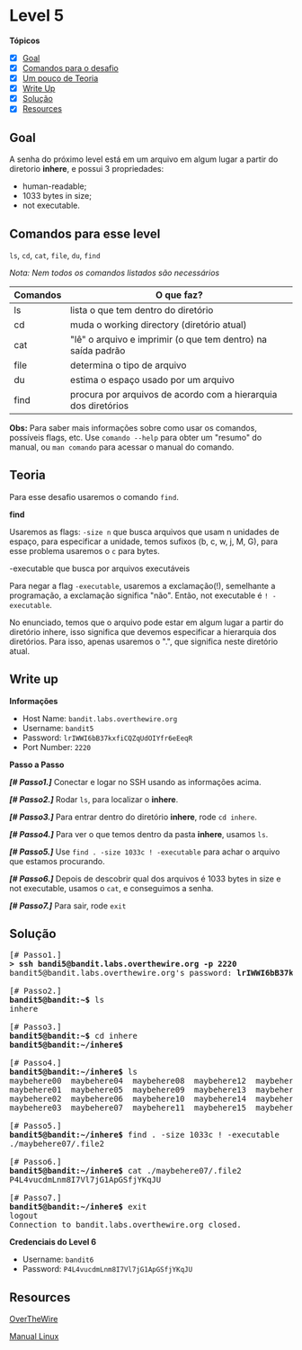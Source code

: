 # Level 5
**Tópicos**

- [X] [Goal](#goal)
- [X] [Comandos para o desafio](#comandos-para-esse-level)
- [X] [Um pouco de Teoria](#teoria)
- [X] [Write Up](#write-up)
- [X] [Solução](#solução)
- [X] [Resources](#resources)

## Goal
A senha do próximo level está em um arquivo em algum lugar a partir do diretorio **inhere**, e possui 3 propriedades: 
- human-readable;
- 1033 bytes in size;
- not executable.

## Comandos para esse level
`ls`, `cd`, `cat`, `file`, `du`, `find`

*Nota: Nem todos os comandos listados são necessários*

 Comandos |                             O que faz?
 ---------|--------
 ls       |lista o que tem dentro do diretório
 cd       |muda o working directory (diretório atual)
 cat      |"lê" o arquivo e imprimir (o que tem dentro) na saída padrão
 file     |determina o tipo de arquivo
 du       |estima o espaço usado por um arquivo
 find     |procura por arquivos de acordo com a hierarquia dos diretórios
 
 **Obs:** Para saber mais informações sobre como usar os comandos, possíveis flags, etc. Use `comando --help` para obter um "resumo" do manual, ou `man comando` para acessar o manual do comando.

## Teoria

Para esse desafio usaremos o comando `find`.

**find**

Usaremos as flags:
`-size n` que busca arquivos que usam n unidades de espaço, para especificar a unidade, temos sufixos (b, c, w, j, M, G), para esse problema usaremos o `c` para bytes.

-executable que busca por arquivos executáveis

Para negar a flag `-executable`, usaremos a exclamação(!), semelhante a programação, a exclamação significa "não". Então, not executable é `! -executable`.

No enunciado, temos que o arquivo pode estar em algum lugar a partir do diretório inhere, isso significa que devemos especificar a hierarquia dos diretórios. 
Para isso, apenas usaremos o ".", que significa neste diretório atual.


## Write up
**Informações**
- Host Name: `bandit.labs.overthewire.org`
- Username: `bandit5`
- Password: `lrIWWI6bB37kxfiCQZqUdOIYfr6eEeqR`
- Port Number: `2220`

**Passo a Passo**

***[# Passo1.]*** Conectar e logar no SSH usando as informações acima.

***[# Passo2.]*** Rodar `ls`, para localizar o **inhere**.

***[# Passo3.]*** Para entrar dentro do diretório **inhere**, rode `cd inhere`. 

***[# Passo4.]*** Para ver o que temos dentro da pasta **inhere**, usamos `ls`.

***[# Passo5.]*** Use `find . -size 1033c ! -executable` para achar o arquivo que estamos procurando.

***[# Passo6.]*** Depois de descobrir qual dos arquivos é 1033 bytes in size e not executable, usamos o `cat`, e conseguimos a senha.

***[# Passo7.]*** Para sair, rode `exit`

## Solução
<pre>
[# Passo1.] 
<b>> ssh bandi5@bandit.labs.overthewire.org -p 2220</b>
bandit5@bandit.labs.overthewire.org's password: <b>lrIWWI6bB37kxfiCQZqUdOIYfr6eEeqR</b>

[# Passo2.] 
<b>bandit5@bandit:~$</b> ls 
inhere

[# Passo3.] 
<b>bandit5@bandit:~$</b> cd inhere
<b>bandit5@bandit:~/inhere$</b> 

[# Passo4.] 
<b>bandit5@bandit:~/inhere$</b> ls 
maybehere00  maybehere04  maybehere08  maybehere12  maybehere16             
maybehere01  maybehere05  maybehere09  maybehere13  maybehere17             
maybehere02  maybehere06  maybehere10  maybehere14  maybehere18             
maybehere03  maybehere07  maybehere11  maybehere15  maybehere19 

[# Passo5.] 
<b>bandit5@bandit:~/inhere$</b> find . -size 1033c ! -executable
./maybehere07/.file2 

[# Passo6.]
<b>bandit5@bandit:~/inhere$</b> cat ./maybehere07/.file2 
P4L4vucdmLnm8I7Vl7jG1ApGSfjYKqJU 

[# Passo7.] 
<b>bandit5@bandit:~/inhere$</b> exit
logout                                                                      
Connection to bandit.labs.overthewire.org closed.
</pre>

**Credenciais do Level 6**
- Username: `bandit6`
- Password: `P4L4vucdmLnm8I7Vl7jG1ApGSfjYKqJU`

## Resources
[OverTheWire](https://overthewire.org/wargames/bandit/bandit6.html)

[Manual Linux](https://man7.org/linux/man-pages/index.html)
